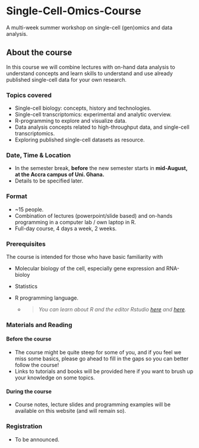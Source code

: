 # Single-Cell-Omics-Course
A multi-week summer workshop on single-cell (gen)omics and data analysis.



## About the course

In this course we will combine lectures with on-hand data analysis to understand concepts and learn skills to understand and use already published single-cell data for your own research.



### Topics covered

- Single-cell biology: concepts, history and technologies.
- Single-cell transcriptomics: experimental and analytic overview.
- R-programming to explore and visualize data.
- Data analysis concepts related to high-throughput data, and single-cell transcriptomics.
- Exploring published single-cell datasets as resource.



### Date, Time & Location

- In the semester break, **before** the new semester starts in **mid-August, at the Accra campus of Uni. Ghana.**
- Details to be specified later.



### Format

- ~15 people.
- Combination of lectures (powerpoint/slide based) and on-hands programming in a computer lab / own laptop in R.
- Full-day course, 4 days a week,  2 weeks.



### Prerequisites

The course is intended for those who have basic familiarity with

- Molecular biology of the cell, especially gene expression and RNA-bioloy

- Statistics

- R programming language.

  - > *You can learn about R and the editor Rstudio [here](https://scholar.harvard.edu/dromney/online-resources-learning-r) and [here](https://www.rstudio.com/online-learning/#r-programming).*



### Materials and Reading

#### Before the course

- The course might be quite steep for some of you, and if you feel we miss some basics, please go ahead to fill in the gaps so you can better follow the course!
- Links to tutorials and books will be provided here if you want to brush up your knowledge on some topics.

#### During the course

- Course notes, lecture slides and programming examples will be available on this website (and will remain so).



### Registration

- To be announced.
